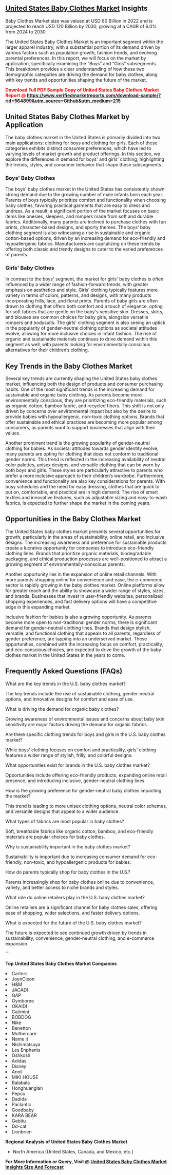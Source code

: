 <h2><a href="https://www.verifiedmarketreports.com/download-sample/?rid=564899&amp;utm_source=Github&amp;utm_medium=215" target="_blank">United States Baby Clothes Market</a> Insights</h2><p>Baby Clothes Market size was valued at USD 80 Billion in 2022 and is projected to reach USD 120 Billion by 2030, growing at a CAGR of 6.0% from 2024 to 2030.</p><p><p>The United States Baby Clothes Market is an important segment within the larger apparel industry, with a substantial portion of its demand driven by various factors such as population growth, fashion trends, and evolving parental preferences. In this report, we will focus on the market by application, specifically examining the “Boys” and “Girls” subsegments. This breakdown provides a clear understanding of how these two demographic categories are driving the demand for baby clothes, along with key trends and opportunities shaping the future of the market.</p><p><strong><p><span class=""><span style="color: #ff0000;"><strong>Download Full PDF Sample Copy of United States Baby Clothes Market Report</strong> @ </span><a href="https://www.verifiedmarketreports.com/download-sample/?rid=564899&amp;utm_source=Github&amp;utm_medium=215" target="_blank">https://www.verifiedmarketreports.com/download-sample/?rid=564899&amp;utm_source=Github&amp;utm_medium=215</a></span></p></strong></p><h2>United States Baby Clothes Market by Application</h2><p>The baby clothes market in the United States is primarily divided into two main applications: clothing for boys and clothing for girls. Each of these categories exhibits distinct consumer preferences, which have led to varying levels of market growth and product offerings. In this section, we explore the differences in demand for boys' and girls' clothing, highlighting the trends, styles, and consumer behavior that shape these subsegments.</p><h3>Boys' Baby Clothes</h3><p>The boys' baby clothes market in the United States has consistently shown strong demand due to the growing number of male infants born each year. Parents of boys typically prioritize comfort and functionality when choosing baby clothes, favoring practical garments that are easy to dress and undress. As a result, a significant portion of the market focuses on basic items like onesies, sleepers, and rompers made from soft and durable fabrics. Additionally, many parents are inclined to purchase clothes with fun prints, character-based designs, and sporty themes. The boys’ baby clothing segment is also witnessing a rise in sustainable and organic cotton-based options, driven by an increasing demand for eco-friendly and hypoallergenic fabrics. Manufacturers are capitalizing on these trends by offering both classic and trendy designs to cater to the varied preferences of parents.</p><h3>Girls' Baby Clothes</h3><p>In contrast to the boys' segment, the market for girls' baby clothes is often influenced by a wider range of fashion-forward trends, with greater emphasis on aesthetics and style. Girls' clothing typically features more variety in terms of colors, patterns, and designs, with many products incorporating frills, lace, and floral prints. Parents of baby girls are often drawn to clothing that offers both comfort and a touch of elegance, opting for soft fabrics that are gentle on the baby's sensitive skin. Dresses, skirts, and blouses are common choices for baby girls, alongside versatile rompers and bodysuits. The girls' clothing segment is also seeing an uptick in the popularity of gender-neutral clothing options as societal attitudes evolve, allowing for more inclusive choices in infant fashion. The rise of organic and sustainable materials continues to drive demand within this segment as well, with parents looking for environmentally conscious alternatives for their children’s clothing.</p><h2>Key Trends in the Baby Clothes Market</h2><p>Several key trends are currently shaping the United States baby clothes market, influencing both the design of products and consumer purchasing habits. One of the most significant trends is the increasing demand for sustainable and organic baby clothing. As parents become more environmentally conscious, they are prioritizing eco-friendly materials, such as organic cotton, bamboo fabric, and recycled fibers. This shift is not only driven by concerns over environmental impact but also by the desire to provide babies with hypoallergenic, non-toxic clothing options. Brands that offer sustainable and ethical practices are becoming more popular among consumers, as parents want to support businesses that align with their values.</p><p>Another prominent trend is the growing popularity of gender-neutral clothing for babies. As societal attitudes towards gender identity evolve, many parents are opting for clothing that does not conform to traditional gender norms. This trend is reflected in the increasing availability of neutral color palettes, unisex designs, and versatile clothing that can be worn by both boys and girls. These styles are particularly attractive to parents who prefer a more inclusive approach to their children’s wardrobe. Furthermore, convenience and functionality are also key considerations for parents. With busy schedules and the need for easy dressing, clothes that are quick to put on, comfortable, and practical are in high demand. The rise of smart textiles and innovative features, such as adjustable sizing and easy-to-wash fabrics, is expected to further shape the market in the coming years.</p><h2>Opportunities in the Baby Clothes Market</h2><p>The United States baby clothes market presents several opportunities for growth, particularly in the areas of sustainability, online retail, and inclusive designs. The increasing awareness and preference for sustainable products create a lucrative opportunity for companies to introduce eco-friendly clothing lines. Brands that prioritize organic materials, biodegradable packaging, and ethical production processes are well-positioned to attract a growing segment of environmentally-conscious parents.</p><p>Another opportunity lies in the expansion of online retail channels. With more parents shopping online for convenience and ease, the e-commerce sector is rapidly growing in the baby clothes market. Online platforms allow for greater reach and the ability to showcase a wider range of styles, sizes, and brands. Businesses that invest in user-friendly websites, personalized shopping experiences, and fast delivery options will have a competitive edge in this expanding market.</p><p>Inclusive fashion for babies is also a growing opportunity. As parents become more open to non-traditional gender norms, there is significant demand for gender-neutral clothing lines. Brands that design stylish, versatile, and functional clothing that appeals to all parents, regardless of gender preference, are tapping into an underserved market. These opportunities, combined with the increasing focus on comfort, practicality, and eco-conscious choices, are expected to drive the growth of the baby clothes market in the United States in the years to come.</p><h2>Frequently Asked Questions (FAQs)</h2><p>What are the key trends in the U.S. baby clothes market?</p><p>The key trends include the rise of sustainable clothing, gender-neutral options, and innovative designs for comfort and ease of use.</p><p>What is driving the demand for organic baby clothes?</p><p>Growing awareness of environmental issues and concerns about baby skin sensitivity are major factors driving the demand for organic fabrics.</p><p>Are there specific clothing trends for boys and girls in the U.S. baby clothes market?</p><p>While boys' clothing focuses on comfort and practicality, girls' clothing features a wider range of stylish, frilly, and colorful designs.</p><p>What opportunities exist for brands in the U.S. baby clothes market?</p><p>Opportunities include offering eco-friendly products, expanding online retail presence, and introducing inclusive, gender-neutral clothing lines.</p><p>How is the growing preference for gender-neutral baby clothes impacting the market?</p><p>This trend is leading to more unisex clothing options, neutral color schemes, and versatile designs that appeal to a wider audience.</p><p>What types of fabrics are most popular in baby clothes?</p><p>Soft, breathable fabrics like organic cotton, bamboo, and eco-friendly materials are popular choices for baby clothes.</p><p>Why is sustainability important in the baby clothes market?</p><p>Sustainability is important due to increasing consumer demand for eco-friendly, non-toxic, and hypoallergenic products for babies.</p><p>How do parents typically shop for baby clothes in the U.S.?</p><p>Parents increasingly shop for baby clothes online due to convenience, variety, and better access to niche brands and styles.</p><p>What role do online retailers play in the U.S. baby clothes market?</p><p>Online retailers are a significant channel for baby clothes sales, offering ease of shopping, wider selections, and faster delivery options.</p><p>What is expected for the future of the U.S. baby clothes market?</p><p>The future is expected to see continued growth driven by trends in sustainability, convenience, gender-neutral clothing, and e-commerce expansion.</p>```</p><p><strong>Top United States Baby Clothes Market Companies</strong></p><div data-test-id=""><p><li>Carters</li><li> JoynCleon</li><li> H&M</li><li> JACADI</li><li> GAP</li><li> Gymboree</li><li> OKAIDI</li><li> Catimini</li><li> BOBDOG</li><li> Nike</li><li> Benetton</li><li> Mothercare</li><li> Name it</li><li> Nishimatsuya</li><li> Les Enphants</li><li> Oshkosh</li><li> Adidas</li><li> Disney</li><li> Annil</li><li> MIKI HOUSE</li><li> Balabala</li><li> Honghuanglan</li><li> Pepco</li><li> Dadida</li><li> Paclantic</li><li> Goodbaby</li><li> KARA BEAR</li><li> Gebitu</li><li> Dd-cat</li><li> Lionbrien</li></p><div><strong>Regional Analysis of&nbsp;United States Baby Clothes Market</strong></div><ul><li dir="ltr"><p dir="ltr">North America&nbsp;(United States, Canada, and Mexico, etc.)</p></li></ul><p><strong>For More Information or Query, Visit @&nbsp;</strong><strong><a href="https://www.verifiedmarketreports.com/product/baby-clothes-market-size-and-forecast/?utm_source=Github&amp;utm_medium=215" target="_blank">United States Baby Clothes Market Insights Size And Forecast</a></strong></p></div>
